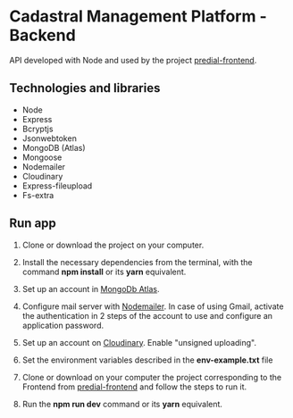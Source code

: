 # Cadastral Management Platform - Backend
API developed with Node and used by the project [predial-frontend](https://github.com/carloshrod/predial-frontend).

## Technologies and libraries
* Node
* Express
* Bcryptjs
* Jsonwebtoken
* MongoDB (Atlas)
* Mongoose
* Nodemailer
* Cloudinary
* Express-fileupload
* Fs-extra

## Run app
1. Clone or download the project on your computer.

2. Install the necessary dependencies from the terminal, with the command **npm install** or its **yarn** equivalent.

3. Set up an account in [MongoDb Atlas](https://www.mongodb.com/atlas/database).

4. Configure mail server with [Nodemailer](https://nodemailer.com/smtp/). In case of using Gmail, activate the authentication in 2 steps of the account to use and configure an application password.

5. Set up an account on [Cloudinary](https://cloudinary.com/). Enable "unsigned uploading".

6. Set the environment variables described in the **env-example.txt** file

7. Clone or download on your computer the project corresponding to the Frontend from [predial-frontend](https://github.com/CarlosHdzR/predial-frontend) and follow the steps to run it.

8. Run the **npm run dev** command or its **yarn** equivalent.
